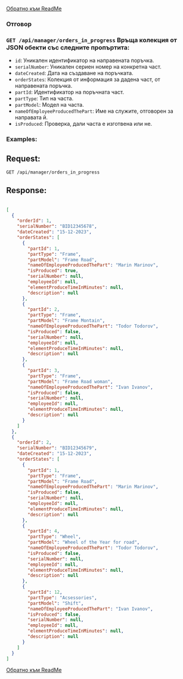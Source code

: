 [Обратно към ReadMe](/README.md)

### Отговор

### `GET /api/manager/orders_in_progress` Връща колекция от JSON обекти със следните пропъртита:
- `id`: Уникален идентификатор на направената поръчка.
- `serialNumber`: Уникален сериен номер на конкретна част.
- `dateCreated`: Дата на създаване на поръчката.
- `orderStates`: Колекция от информация за дадена част, от направената поръчка.
- `partId`: Идентификатор на поръчната част.
- `partType`: Тип на часта.
- `partModel`: Модел на часта.
- `nameOfEmplоyeeProducedThePart`: Име на служите, отговорен за направата й.
- `isProduced`: Проверка, дали часта е изготвена или не.

### Examples:

## Request:

```
GET /api/manager/оrders_in_progress

```

## Response:

```json
	
[
  {
    "orderId": 1,
    "serialNumber": "BID12345678",
    "dateCreated": "15-12-2023",
    "orderStates": [
      {
        "partId": 1,
        "partType": "Frame",
        "partModel": "Frame Road",
        "nameOfEmplоyeeProducedThePart": "Marin Marinov",
        "isProduced": true,
        "serialNumber": null,
        "employeeId": null,
        "elementProduceTimeInMinutes": null,
        "description": null
      },
      {
        "partId": 2,
        "partType": "Frame",
        "partModel": "Frame Montain",
        "nameOfEmplоyeeProducedThePart": "Todor Todorov",
        "isProduced": false,
        "serialNumber": null,
        "employeeId": null,
        "elementProduceTimeInMinutes": null,
        "description": null
      },
      {
        "partId": 3,
        "partType": "Frame",
        "partModel": "Frame Road woman",
        "nameOfEmplоyeeProducedThePart": "Ivan Ivanov",
        "isProduced": false,
        "serialNumber": null,
        "employeeId": null,
        "elementProduceTimeInMinutes": null,
        "description": null
      }
    ]
  },
  {
    "orderId": 2,
    "serialNumber": "BID12345679",
    "dateCreated": "15-12-2023",
    "orderStates": [
      {
        "partId": 1,
        "partType": "Frame",
        "partModel": "Frame Road",
        "nameOfEmplоyeeProducedThePart": "Marin Marinov",
        "isProduced": false,
        "serialNumber": null,
        "employeeId": null,
        "elementProduceTimeInMinutes": null,
        "description": null
      },
      {
        "partId": 4,
        "partType": "Wheel",
        "partModel": "Wheel of the Year for road",
        "nameOfEmplоyeeProducedThePart": "Todor Todorov",
        "isProduced": false,
        "serialNumber": null,
        "employeeId": null,
        "elementProduceTimeInMinutes": null,
        "description": null
      },
      {
        "partId": 12,
        "partType": "Acsessories",
        "partModel": "Shift",
        "nameOfEmplоyeeProducedThePart": "Ivan Ivanov",
        "isProduced": false,
        "serialNumber": null,
        "employeeId": null,
        "elementProduceTimeInMinutes": null,
        "description": null
      }
    ]
  }
]

```

[Обратно към ReadMe](/README.md)